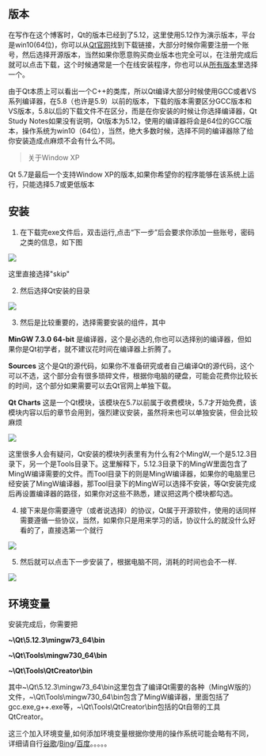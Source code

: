 ## 版本
在写作在这个博客时，Qt的版本已经到了5.12，这里使用5.12作为演示版本，平台是win10(64位)，你可以从[Qt官网](www.qt.io)找到下载链接，大部分时候你需要注册一个账号，然后选择开源版本，当然如果你愿意购买商业版本也完全可以，在注册完成后就可以点击下载，这个时候通常是一个在线安装程序，你也可以从[所有版本](http://download.qt.io/archive/qt/)里选择一个。

由于Qt本质上可以看出一个C++的类库，所以Qt编译大部分时候使用GCC或者VS系列编译器，在5.8（也许是5.9）以前的版本，下载的版本需要区分GCC版本和VS版本，5.8以后的下载文件不在区分，而是在你安装的时候让你选择编译器，Qt Study Notes如果没有说明，Qt版本为5.12，使用的编译器将会是64位的GCC版本，操作系统为win10（64位），当然，绝大多数时候，选择不同的编译器除了给你安装造成点麻烦不会有什么不同。

>关于Window XP

Qt 5.7是最后一个支持Window XP的版本,如果你希望你的程序能够在该系统上运行，只能选择5.7或更低版本

## 安装

1. 在下载完exe文件后，双击运行,点击“下一步”后会要求你添加一些账号，密码之类的信息，如下图

![](https://jxf2008-1302581379.cos.ap-nanjing.myqcloud.com/QtNotes/1-1.png)

这里直接选择"skip"


2. 然后选择Qt安装的目录

![](https://jxf2008-1302581379.cos.ap-nanjing.myqcloud.com/QtNotes/1-2.png)


3. 然后是比较重要的，选择需要安装的组件，其中

**MinGW 7.3.0 64-bit** 是编译器，这个是必选的,你也可以选择别的编译器，但如果你是Qt初学者，就不建议花时间在编译器上折腾了。

**Sources** 这个是Qt的源代码，如果你不准备研究或者自己编译Qt的源代码，这个可以不选，这个部分会有很多琐碎文件，根据你电脑的硬盘，可能会花费你比较长的时间，这个部分如果需要可以去Qt官网上单独下载。

**Qt Charts** 这是一个Qt模块，该模块在5.7以前属于收费模块，5.7才开始免费，该模块内容以后的章节会用到，强烈建议安装，虽然将来也可以单独安装，但会比较麻烦

![](https://jxf2008-1302581379.cos.ap-nanjing.myqcloud.com/QtNotes/1-3.png)

这里很多人会有疑问，Qt安装的模块列表里有为什么有2个MingW,一个是5.12.3目录下，另一个是Tools目录下。这里解释下，5.12.3目录下的MingW里面包含了MingW编译需要的文件。而Tool目录下的则是MingW编译器，如果你的电脑里已经安装了MingW编译器，那Tool目录下的MingW可以选择不安装，等Qt安装完成后再设置编译器的路径，如果你对这些不熟悉，建议把这两个模块都勾选。

4. 接下来是你需要遵守（或者说选择）的协议，Qt属于开源软件，使用的话同样需要遵循一些协议，当然，如果你只是用来学习的话，协议什么的就没什么好看的了，直接选第一个就行

![](https://jxf2008-1302581379.cos.ap-nanjing.myqcloud.com/QtNotes/1-4.png)

5. 然后就可以点击下一步安装了，根据电脑不同，消耗的时间也会不一样.

![](https://jxf2008-1302581379.cos.ap-nanjing.myqcloud.com/QtNotes/1-5.png)


## 环境变量

安装完成后，你需要把

**~\Qt\5.12.3\mingw73_64\bin**

**~\Qt\Tools\mingw730_64\bin**

**~\Qt\Tools\QtCreator\bin**

其中~\Qt\5.12.3\mingw73_64\bin这里包含了编译Qt需要的各种（MingW版的）文件，~\Qt\Tools\mingw730_64\bin包含了MingW编译器，里面包括了gcc.exe,g++.exe等，~\Qt\Tools\QtCreator\bin包括的Qt自带的工具QtCreator。

这三个加入环境变量,如何添加环境变量根据你使用的操作系统可能会略有不同，详细请自行[谷歌](www.google.com)/[Bing](www.bing.com)/[百度](www.baidu.com)。。。。。

